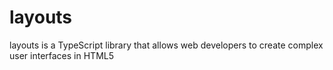 # layouts
layouts is a TypeScript library that allows web developers to create complex user interfaces in HTML5
